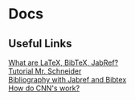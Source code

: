 # Docs
## Useful Links
[What are LaTeX, BibTeX, JabRef?](http://www.library.ethz.ch/content/download/1765/18307/version/10/file/TeXSchulung_X2014.pdf)  
[Tutorial Mr. Schneider](https://moodle.bbbaden.ch/mod/folder/view.php?id=75631)  
[Bibliography with Jabref and Bibtex](http://tex.stackexchange.com/questions/79427/bibtex-and-jabref)  
[How do CNN's work?](http://cs231n.github.io/convolutional-networks/)  
